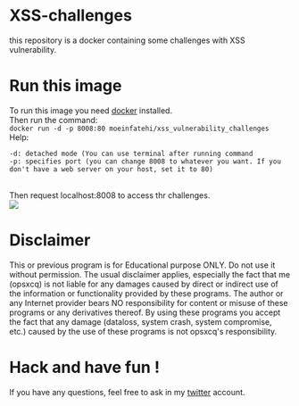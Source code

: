 # XSS-challenges
this repository is a docker containing some challenges with XSS vulnerability.

# Run this image
To run this image you need <a href="https://docs.docker.com/install">docker</a> installed.</br>
Then run the command:</br>
```docker run -d -p 8008:80 moeinfatehi/xss_vulnerability_challenges```</br>
Help:
```
-d: detached mode (You can use terminal after running command
-p: specifies port (you can change 8008 to whatever you want. If you don't have a web server on your host, set it to 80)
```
</br>
Then request localhost:8008 to access thr challenges.</br>
<img src="https://i.imgur.com/UTAVmoG.png">

# Disclaimer
This or previous program is for Educational purpose ONLY. Do not use it without permission. The usual disclaimer applies, especially the fact that me (opsxcq) is not liable for any damages caused by direct or indirect use of the information or functionality provided by these programs. The author or any Internet provider bears NO responsibility for content or misuse of these programs or any derivatives thereof. By using these programs you accept the fact that any damage (dataloss, system crash, system compromise, etc.) caused by the use of these programs is not opsxcq's responsibility.

# Hack and have fun !
If you have any questions, feel free to ask in my <a href="https://twitter.com/MoeinFatehi">twitter</a> account.

